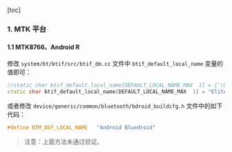 [toc]

### 1. MTK 平台

#### 1.1 MTK8766、Android R

修改 `system/bt/btif/src/btif_dm.cc` 文件中 `btif_default_local_name` 变量的值即可：

```cpp
//static char btif_default_local_name[DEFAULT_LOCAL_NAME_MAX  1] = {'\0'};
static char btif_default_local_name[DEFAULT_LOCAL_NAME_MAX  1] = "Elite_T8Plus";
```

或者修改 `device/generic/common/bluetooth/bdroid_buildcfg.h` 文件中的如下代码：

```c
#define BTM_DEF_LOCAL_NAME   "Android Bluedroid"
```

> 注意：上面方法未通过验证。

